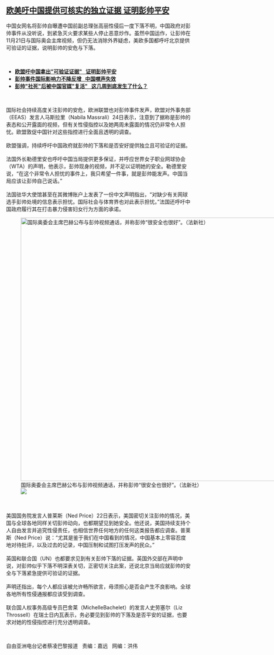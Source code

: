 <!--1637874900000-->
[欧美吁中国提供可核实的独立证据 证明彭帅平安](https://www.rfa.org/mandarin/yataibaodao/renquanfazhi/cl-11252021144956.html)
------

<p></p><p>中国女网名将彭帅自曝遭中国前副总理张高丽性侵后一度下落不明，中国政府对彭帅事件从没听说，到紧急灭火要求某些人停止恶意炒作。虽然中国运作，让彭帅在11月21日与国际奥会主席视频，但仍无法消除外界疑虑，美欧多国都呼吁北京提供可验证的证据，说明彭帅的安危与下落。</p><p><br/></p><ul><li><a href="https://www.rfa.org/mandarin/Xinwen/1-11242021102030.html"><strong>欧盟吁中国拿出"可验证证据"   证明彭帅平安</strong></a></li><li><strong><a href="https://www.rfa.org/mandarin/yataibaodao/renquanfazhi/wy-11232021145952.html">彭帅事件国际影响力不降反增   中国噤声失效</a></strong></li><li><strong><a href="https://www.rfa.org/mandarin/yataibaodao/zhengzhi/hc-11232021054959.html">彭帅"社死"后被中国官媒"复活"   这几周到底发生了什么？</a></strong></li></ul><p><br/></p><p>国际社会持续高度关注彭帅的安危，欧洲联盟也对彭帅事件发声，欧盟对外事务部（EEAS）发言人马斯拉里（Nabila Massrali）24日表示，注意到了据称是彭帅的表态和公开露面的视频，但有关性侵指控以及她两周未露面的情况仍非常令人担忧。欧盟敦促中国针对这些指控进行全面且透明的调查。<br/><br/>欧盟强调，持续呼吁中国政府就彭帅的下落和是否安好提供独立且可验证的证据。<br/><br/>法国外长勒德里安也呼吁中国当局提供更多保证，并呼应世界女子职业网球协会（WTA）的声明，他表示，彭帅现身的视频，并不足以证明她的安全。勒德里安说，“在这个非常令人担忧的事件上，我只希望一件事，就是彭帅能发声。中国当局应该让彭帅自己说话。”<br/><br/>法国驻华大使馆甚至在其微博账户上发表了一份中文声明指出，“对缺少有关网球选手彭帅处境的信息表示担忧。国际社会与体育界也对此表示担忧。”法国还呼吁中国政府履行其在打击暴力侵害妇女行为方面的承诺。</p><p><figure class="image-richtext image-inline captioned" style="width:1280px;"><img alt="国际奥委会主席巴赫公布与彭帅视频通话，并称彭帅“很安全也很好”。（法新社）" height="720" src="https://www.rfa.org/mandarin/yataibaodao/renquanfazhi/cl-11252021144956.html/cl1125a.jpg/@@images/bc238c59-b663-43f9-b260-dbb677cec15c.jpeg" title="cl1125a.jpg" width="1280"/><figcaption class="image-caption">国际奥委会主席巴赫公布与彭帅视频通话，并称彭帅“很安全也很好”。（法新社）</figcaption><small></small><div id="zoomattribute"><a data-caption="国际奥委会主席巴赫公布与彭帅视频通话，并称彭帅“很安全也很好”。（法新社）" data-fancybox="" href="https://www.rfa.org/mandarin/yataibaodao/renquanfazhi/cl-11252021144956.html/cl1125a.jpg" id="single_image" title="国际奥委会主席巴赫公布与彭帅视频通话，并称彭帅“很安全也很好”。（法新社）"><img src="/++plone++rfa-resources/img/icon-zoom.png"/></a></div></figure><br/><br/>美国国务院发言人普莱斯（Ned Price）22日表示，美国密切关注彭帅的情况，美国与全球各地同样关切彭帅动向，也都期望见到她安全。他还说，美国持续支持个人自由发言并追究性侵责任，也相信世界任何地方的任何这类报告都应调查。普莱斯（Ned Price）说：“尤其是鉴于我们在中国看到的情况，中国基本上零容忍度地对待批评，以及过去的记录，中国压制和试图打压发声的民众。”<br/><br/>英国和联合国（UN）也都要求见到有关彭帅下落的证据。英国外交部在声明中说，对彭帅似乎下落不明深表关切，正密切关注此案，还说北京当局应就彭帅的安全与下落紧急提供可验证的证据。<br/><br/>声明还指出，每个人都应该被允许畅所欲言，毋须担心是否会产生不良影响。全球各地所有性侵通报都应该受到调查。<br/><br/>联合国人权事务高级专员巴舍莱（MichelleBachelet）的发言人史劳塞尔（Liz Throssell）在瑞士日内瓦表示，务必要见到彭帅的下落及是否平安的证据，也要求对她的性侵指控进行充分透明调查。</p><p><br/></p><p>自由亚洲电台记者蔡凌巴黎报道   责编：嘉远   网编：洪伟</p>
